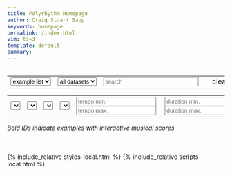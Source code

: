 ```yaml
---
title: Polyrhythm Homepage
author: Craig Stuart Sapp
keywords: homepage
permalink: /index.html
vim: ts=3
template: default
summary: 
---
```


<table>
<tr>

<table>
<tr>

<td>
<select onchange="doSearch();" id="table-scope">
	<option value="example">example list</option>
	<option value="work">work list</option>
</select>
</td>

<td>
<select id="dataset" onchange="doSearch();">
	<option value="">all datasets</option>
	<option value="Reserve">Reserve</option>
	<option value="Testing">Testing</option>
	<option value="Both">Both</option>
</select>
</td>

<td>
<input id="search" style="width:220px;"  placeholder="search" value="" autocomplete="off">
</td>


<td>
<span id="search-count"></span>
</td>

<td>
<span onclick="clearSearchFields()" class="clear-button">clear</span>
</td>

</tr>
</table>
</tr>

<tr>

<table style="margin-top:10px;" >
<tr>

<td>
<select id="composer" onchange="doSearch();">
</select>
</td>

<td>
<select id="genre" onchange="doSearch();">
</select>
</td>

<td>
<select id="tsigtype" onchange="doSearch();">
</select>
</td>

<td>
<select id="tempobeat" onchange="doSearch();">
</select>
</td>

<td>
<input placeholder="tempo min." value="" autocomplete="off" id="tempomin">&nbsp;<input placeholder="tempo max." value="" autocomplete="off" id="tempomax">
</td>

<td>
<input placeholder="duration min." value="" autocomplete="off" id="secondsmin">&nbsp;<input placeholder="duration max." value="" autocomplete="off" id="secondsmax">
</td>

<td>
<input placeholder="part min." value="" autocomplete="off" id="partsmin">&nbsp;<input placeholder="part max." value="" autocomplete="off" id="partsmax">
</td>

</tr>
</table>

<i>Bold IDs indicate examples with interactive musical scores</i>

<div style="margin-bottom:50px; margin-top:20px;" id="list"></div>


{% include_relative styles-local.html %}
{% include_relative scripts-local.html %}



